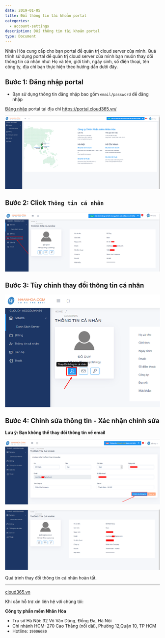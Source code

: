 ```yaml
---
date: 2019-01-05
title: Đổi thông tin tài khoản portal
categories:
  - account-settings
description: Đổi thông tin tài khoản portal
type: Document
---
```


Nhân Hòa cung cấp cho bạn portal để quản trị cloud server của mình. Quá trình sử dụng portal để quản trị cloud server của mình bạn muốn thay đổi thông tin cá nhân như: Họ và tên, giới tính, ngày sinh, số điện thoại, tên công ty, địa chỉ bạn thực hiện theo hướng dẫn dưới đây.

## Bước 1: Đăng nhập portal

+ Bạn sử dụng thông tin đăng nhập bao gồm `email/password` để đăng nhập

<a href="https://support.cloud365.vn/account-settings/dang-nhap-portal/" target="_blank">Đăng nhập</a> portal tại địa chỉ <a href="https://portal.cloud365.vn/" target="_blank">https://portal.cloud365.vn/</a>

![](/images/img-change-info-portal/Screenshot_568.png)

## Bước 2: Click `Thông tin cá nhân`

![](/images/img-change-info-portal/Screenshot_580.png)

## Bước 3: Tùy chỉnh thay đổi thông tin cá nhân

![](/images/img-change-info-portal/Screenshot_581.png)

## Bước 4: Chỉnh sửa thông tin - Xác nhận chỉnh sửa

**Lưu ý: Bạn không thể thay đổi thông tin về email**

![](/images/img-change-info-portal/Screenshot_582.png)

![](/images/img-change-info-portal/Screenshot_583.png)

Quá trình thay đổi thông tin cá nhân hoàn tất.

---
<a href="https://cloud365.vn/" target="_blank">cloud365.vn</a>

Khi cần hỗ trợ xin liên hệ với chúng tôi:

**Công ty phần mềm Nhân Hòa**
- Trụ sở Hà Nội: 32 Võ Văn Dũng, Đống Đa, Hà Nội
- Chi nhánh HCM: 270 Cao Thắng (nối dài), Phường 12,Quận 10, TP HCM
- Hotline: `19006680`